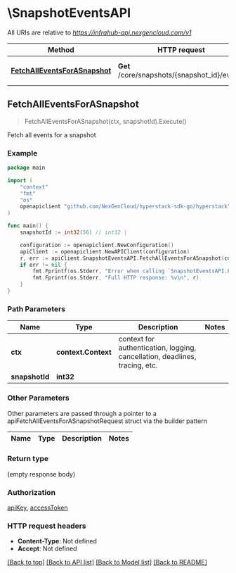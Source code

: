 # \SnapshotEventsAPI

All URIs are relative to *https://infrahub-api.nexgencloud.com/v1*

Method | HTTP request | Description
------------- | ------------- | -------------
[**FetchAllEventsForASnapshot**](SnapshotEventsAPI.md#FetchAllEventsForASnapshot) | **Get** /core/snapshots/{snapshot_id}/events | Fetch all events for a snapshot



## FetchAllEventsForASnapshot

> FetchAllEventsForASnapshot(ctx, snapshotId).Execute()

Fetch all events for a snapshot



### Example

```go
package main

import (
	"context"
	"fmt"
	"os"
	openapiclient "github.com/NexGenCloud/hyperstack-sdk-go/hyperstack"
)

func main() {
	snapshotId := int32(56) // int32 | 

	configuration := openapiclient.NewConfiguration()
	apiClient := openapiclient.NewAPIClient(configuration)
	r, err := apiClient.SnapshotEventsAPI.FetchAllEventsForASnapshot(context.Background(), snapshotId).Execute()
	if err != nil {
		fmt.Fprintf(os.Stderr, "Error when calling `SnapshotEventsAPI.FetchAllEventsForASnapshot``: %v\n", err)
		fmt.Fprintf(os.Stderr, "Full HTTP response: %v\n", r)
	}
}
```

### Path Parameters


Name | Type | Description  | Notes
------------- | ------------- | ------------- | -------------
**ctx** | **context.Context** | context for authentication, logging, cancellation, deadlines, tracing, etc.
**snapshotId** | **int32** |  | 

### Other Parameters

Other parameters are passed through a pointer to a apiFetchAllEventsForASnapshotRequest struct via the builder pattern


Name | Type | Description  | Notes
------------- | ------------- | ------------- | -------------


### Return type

 (empty response body)

### Authorization

[apiKey](../README.md#apiKey), [accessToken](../README.md#accessToken)

### HTTP request headers

- **Content-Type**: Not defined
- **Accept**: Not defined

[[Back to top]](#) [[Back to API list]](../README.md#documentation-for-api-endpoints)
[[Back to Model list]](../README.md#documentation-for-models)
[[Back to README]](../README.md)


